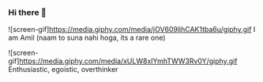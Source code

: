 ### Hi there 👋

![screen-gif]https://media.giphy.com/media/jOV609ljhCAK1tba6u/giphy.gif I am Amil (naam to suna nahi hoga, its a rare one)

![screen-gif]https://media.giphy.com/media/xULW8xIYmhTWW3Rv0Y/giphy.gif Enthusiastic, egoistic, overthinker

<!--
**Amil-Gupta/Amil-Gupta** is a ✨ _special_ ✨ repository because its `README.md` (this file) appears on your GitHub profile.

Here are some ideas to get you started:

- 🔭 I’m currently working on ...
- 🌱 I’m currently learning ...
- 👯 I’m looking to collaborate on ...
- 🤔 I’m looking for help with ...
- 💬 Ask me about ...
- 📫 How to reach me: ...
- 😄 Pronouns: ...
- ⚡ Fun fact: ...
-->
